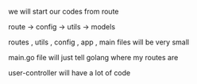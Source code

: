 we will start our codes from route 

route -> config -> utils -> models

routes , utils , config , app , main files will be very small

main.go file will just tell golang where my routes are

user-controller will have a lot of code
